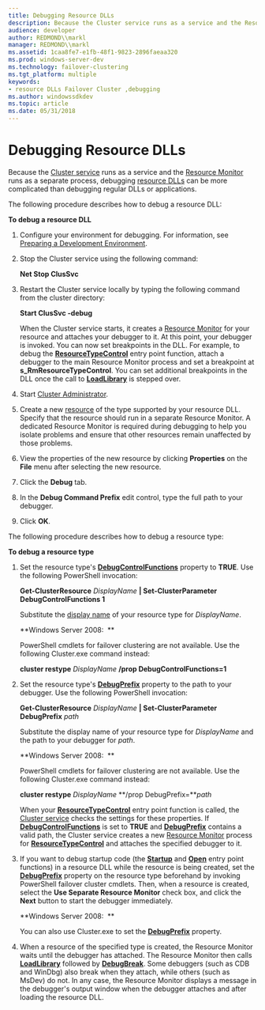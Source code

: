 ```yaml
---
title: Debugging Resource DLLs
description: Because the Cluster service runs as a service and the Resource Monitor runs as a separate process, debugging resource DLLs can be more complicated than debugging regular DLLs or applications.
audience: developer
author: REDMOND\\markl
manager: REDMOND\\markl
ms.assetid: 1caa8fe7-e1fb-48f1-9823-2896faeaa320
ms.prod: windows-server-dev
ms.technology: failover-clustering
ms.tgt_platform: multiple
keywords:
- resource DLLs Failover Cluster ,debugging
ms.author: windowssdkdev
ms.topic: article
ms.date: 05/31/2018
---
```


# Debugging Resource DLLs

Because the [Cluster service](cluster-service.md) runs as a service and the [Resource Monitor](resource-monitor.md) runs as a separate process, debugging [resource DLLs](resource-dlls.md) can be more complicated than debugging regular DLLs or applications.

The following procedure describes how to debug a resource DLL:

**To debug a resource DLL**

1.  Configure your environment for debugging. For information, see [Preparing a Development Environment](preparing-a-development-environment.md).

2.  Stop the Cluster service using the following command:

    **Net Stop ClusSvc**

3.  Restart the Cluster service locally by typing the following command from the cluster directory:

    **Start ClusSvc -debug**

    When the Cluster service starts, it creates a [Resource Monitor](resource-monitor.md) for your resource and attaches your debugger to it. At this point, your debugger is invoked. You can now set breakpoints in the DLL. For example, to debug the [**ResourceTypeControl**](/previous-versions/windows/desktop/api/ResApi/nc-resapi-presource_type_control_routine) entry point function, attach a debugger to the main Resource Monitor process and set a breakpoint at **s\_RmResourceTypeControl**. You can set additional breakpoints in the DLL once the call to [**LoadLibrary**](https://msdn.microsoft.com/library/windows/desktop/ms684175) is stepped over.

4.  Start [Cluster Administrator](cluster-administrator.md).

5.  Create a new [resource](resources.md) of the type supported by your resource DLL. Specify that the resource should run in a separate Resource Monitor. A dedicated Resource Monitor is required during debugging to help you isolate problems and ensure that other resources remain unaffected by those problems.

6.  View the properties of the new resource by clicking **Properties** on the **File** menu after selecting the new resource.

7.  Click the **Debug** tab.

8.  In the **Debug Command Prefix** edit control, type the full path to your debugger.

9.  Click **OK**.

The following procedure describes how to debug a resource type:

**To debug a resource type**

1.  Set the resource type's [**DebugControlFunctions**](resource-types-debugcontrolfunctions.md) property to **TRUE**. Use the following PowerShell invocation:

    **Get-ClusterResource** *DisplayName* **\| Set-ClusterParameter DebugControlFunctions 1**

    Substitute the [display name](display-names.md) of your resource type for *DisplayName*.

    **Windows Server 2008:  **

    PowerShell cmdlets for failover clustering are not available. Use the following Cluster.exe command instead:

    **cluster restype** *DisplayName* **/prop DebugControlFunctions=1**

2.  Set the resource type's [**DebugPrefix**](resource-types-debugprefix.md) property to the path to your debugger. Use the following PowerShell invocation:

    **Get-ClusterResource** *DisplayName* **\| Set-ClusterParameter DebugPrefix** *path*

    Substitute the display name of your resource type for *DisplayName* and the path to your debugger for *path*.

    **Windows Server 2008:  **

    PowerShell cmdlets for failover clustering are not available. Use the following Cluster.exe command instead:

    **cluster restype** *DisplayName* **/prop DebugPrefix=***path*

    When your [**ResourceTypeControl**](/previous-versions/windows/desktop/api/ResApi/nc-resapi-presource_type_control_routine) entry point function is called, the [Cluster service](cluster-service.md) checks the settings for these properties. If [**DebugControlFunctions**](resource-types-debugcontrolfunctions.md) is set to **TRUE** and [**DebugPrefix**](resource-types-debugprefix.md) contains a valid path, the Cluster service creates a new [Resource Monitor](resource-monitor.md) process for [**ResourceTypeControl**](/previous-versions/windows/desktop/api/ResApi/nc-resapi-presource_type_control_routine) and attaches the specified debugger to it.

3.  If you want to debug startup code (the [**Startup**](/previous-versions/windows/desktop/api/ResApi/nc-resapi-pstartup_routine) and [**Open**](/previous-versions/windows/desktop/api/ResApi/nc-resapi-popen_routine) entry point functions) in a resource DLL while the resource is being created, set the [**DebugPrefix**](resource-types-debugprefix.md) property on the resource type beforehand by invoking PowerShell failover cluster cmdlets. Then, when a resource is created, select the **Use Separate Resource Monitor** check box, and click the **Next** button to start the debugger immediately.

    **Windows Server 2008:  **

    You can also use Cluster.exe to set the [**DebugPrefix**](resource-types-debugprefix.md) property.

4.  When a resource of the specified type is created, the Resource Monitor waits until the debugger has attached. The Resource Monitor then calls [**LoadLibrary**](https://msdn.microsoft.com/library/windows/desktop/ms684175) followed by [**DebugBreak**](https://msdn.microsoft.com/library/windows/desktop/ms679297). Some debuggers (such as CDB and WinDbg) also break when they attach, while others (such as MsDev) do not. In any case, the Resource Monitor displays a message in the debugger's output window when the debugger attaches and after loading the resource DLL.

 

 




